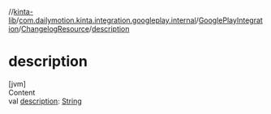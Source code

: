 //[kinta-lib](../../../../index.md)/[com.dailymotion.kinta.integration.googleplay.internal](../../index.md)/[GooglePlayIntegration](../index.md)/[ChangelogResource](index.md)/[description](description.md)



# description  
[jvm]  
Content  
val [description](description.md): [String](https://kotlinlang.org/api/latest/jvm/stdlib/kotlin/-string/index.html)  



